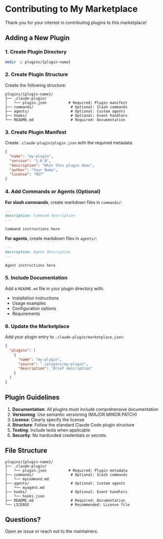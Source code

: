 # Contributing to My Marketplace

Thank you for your interest in contributing plugins to this marketplace!

## Adding a New Plugin

### 1. Create Plugin Directory

```bash
mkdir -p plugins/{plugin-name}
```

### 2. Create Plugin Structure

Create the following structure:

```
plugins/{plugin-name}/
├── .claude-plugin/
│   └── plugin.json          # Required: Plugin manifest
├── commands/                 # Optional: Slash commands
├── agents/                   # Optional: Custom agents
├── hooks/                    # Optional: Event handlers
└── README.md                 # Required: Documentation
```

### 3. Create Plugin Manifest

Create `.claude-plugin/plugin.json` with the required metadata:

```json
{
  "name": "my-plugin",
  "version": "1.0.0",
  "description": "What this plugin does",
  "author": "Your Name",
  "license": "MIT"
}
```

### 4. Add Commands or Agents (Optional)

**For slash commands**, create markdown files in `commands/`:
```markdown
---
description: Command description
---

Command instructions here
```

**For agents**, create markdown files in `agents/`:
```markdown
---
description: Agent description
---

Agent instructions here
```

### 5. Include Documentation

Add a `README.md` file in your plugin directory with:
- Installation instructions
- Usage examples
- Configuration options
- Requirements

### 6. Update the Marketplace

Add your plugin entry to `.claude-plugin/marketplace.json`:

```json
{
  "plugins": [
    {
      "name": "my-plugin",
      "source": "./plugins/my-plugin",
      "description": "Brief description"
    }
  ]
}
```

## Plugin Guidelines

1. **Documentation**: All plugins must include comprehensive documentation
2. **Versioning**: Use semantic versioning (MAJOR.MINOR.PATCH)
3. **License**: Clearly specify the license
4. **Structure**: Follow the standard Claude Code plugin structure
5. **Testing**: Include tests when applicable
6. **Security**: No hardcoded credentials or secrets

## File Structure

```
plugins/{plugin-name}/
├── .claude-plugin/
│   └── plugin.json          # Required: Plugin metadata
├── commands/                 # Optional: Slash commands
│   └── mycommand.md
├── agents/                   # Optional: Custom agents
│   └── myagent.md
├── hooks/                    # Optional: Event handlers
│   └── hooks.json
├── README.md                 # Required: Documentation
└── LICENSE                   # Recommended: License file
```

## Questions?

Open an issue or reach out to the maintainers.

